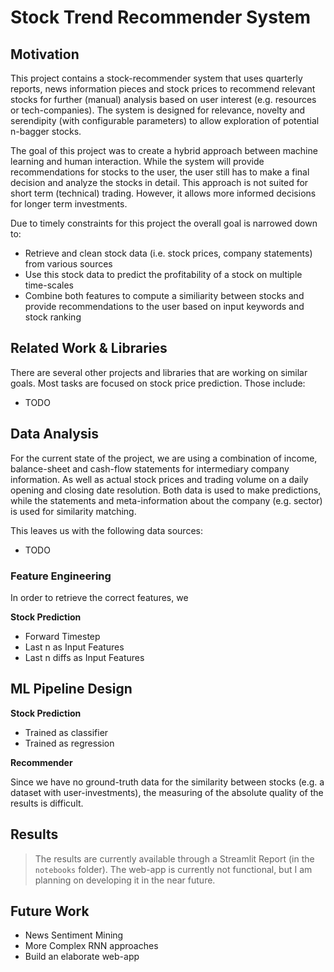# Stock Trend Recommender System

## Motivation

This project contains a stock-recommender system that uses quarterly reports, news information pieces and stock prices to recommend relevant stocks for further (manual) analysis based on user interest (e.g. resources or tech-companies). The system is designed for relevance, novelty and serendipity (with configurable parameters) to allow exploration of potential n-bagger stocks.

The goal of this project was to create a hybrid approach between machine learning and human interaction.
While the system will provide recommendations for stocks to the user, the user still has to make a final decision and analyze the stocks in detail.
This approach is not suited for short term (technical) trading. However, it allows more informed decisions for longer term investments.

Due to timely constraints for this project the overall goal is narrowed down to:

* Retrieve and clean stock data (i.e. stock prices, company statements) from various sources
* Use this stock data to predict the profitability of a stock on multiple time-scales
* Combine both features to compute a similiarity between stocks and provide recommendations to the user based on input keywords and stock ranking

## Related Work & Libraries

There are several other projects and libraries that are working on similar goals. Most tasks are focused on stock price prediction.
Those include:

* TODO

## Data Analysis

For the current state of the project, we are using a combination of income, balance-sheet and cash-flow statements for intermediary company information.
As well as actual stock prices and trading volume on a daily opening and closing date resolution. Both data is used to make predictions, while the statements and meta-information about the company (e.g. sector) is used for similarity matching.

This leaves us with the following data sources:

* TODO

### Feature Engineering

In order to retrieve the correct features, we

**Stock Prediction**

* Forward Timestep
* Last n as Input Features
* Last n diffs as Input Features

## ML Pipeline Design

**Stock Prediction**

* Trained as classifier
* Trained as regression

**Recommender**

Since we have no ground-truth data for the similarity between stocks (e.g. a dataset with user-investments), the measuring of the absolute quality of the results is difficult.

## Results

> The results are currently available through a Streamlit Report (in the `notebooks` folder). The web-app is currently not functional, but I am planning on developing it in the near future.

## Future Work

* News Sentiment Mining
* More Complex RNN approaches
* Build an elaborate web-app
